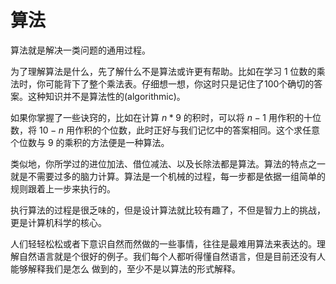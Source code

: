 # 算法

算法就是解决一类问题的通用过程。

为了理解算法是什么，先了解什么不是算法或许更有帮助。比如在学习 1 位数的乘法时，你可能背下了整个乘法表。仔细想一想，你这时只是记住了100个确切的答案。这种知识并不是算法性的(algorithmic)。

如果你掌握了一些诀窍的，比如在计算 $n*9$ 的积时，可以将 $n-1$ 用作积的十位数，将 $10-n$ 用作积的个位数，此时正好与我们记忆中的答案相同。这个求任意个位数与 9 的乘积的方法便是一种算法。

类似地，你所学过的进位加法、借位减法、以及长除法都是算法。算法的特点之一就是不需要过多的脑力计算。算法是一个机械的过程，每一步都是依据一组简单的规则跟着上一步来执行的。

执行算法的过程是很乏味的，但是设计算法就比较有趣了，不但是智力上的挑战，更是计算机科学的核心。

人们轻轻松松或者下意识自然而然做的一些事情，往往是最难用算法来表达的。理解自然语言就是个很好的例子。我们每个人都听得懂自然语言，但是目前还没有人能够解释我们是怎么 做到的，至少不是以算法的形式解释。

